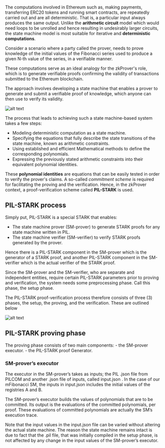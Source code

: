 The computations involved in Ethereum such as, making payments, transferring ERC20 tokens and running smart contracts, are repeatedly carried out and are all deterministic. That is, a particular input always produces the same output. Unlike the **arithmetic circuit** model which would need loops to be unrolled and hence resulting in undesirably larger circuits, the state machine model is most suitable for iterative and **deterministic computations**.


Consider a scenario where a party called the prover, needs to prove knowledge of the initial values of the Fibonacci series used to produce a given N-th value of the series, in a verifiable manner.

These computations serve as an ideal analogy for the zkProver's role, which is to generate verifiable proofs confirming the validity of transactions submitted to the Ethereum blockchain.

The approach involves developing a state machine that enables a prover to generate and submit a verifiable proof of knowledge, which anyone can then use to verify its validity.

![alt text](image.png)

The process that leads to achieving such a state machine-based system takes a few steps:

-   Modeling deterministic computation as a state machine.
-   Specifying the equations that fully describe the state transitions of the state machine, known as arithmetic constraints.
-   Using established and efficient Mathematical methods to define the corresponding polynomials.
-   Expressing the previously stated arithmetic constraints into their equivalent polynomial identities.


These **polynomial identities** are equations that can be easily tested in order to verify the prover's claims. A so-called *commitment scheme* is required for facilitating the proving and the verification. Hence, in the zkProver context, a proof-verification scheme called **PIL-STARK** is used.

## PIL-STARK process

Simply put, PIL-STARK is a special STARK that enables:

-   The state machine prover (SM-prover) to generate STARK proofs for any state machine written in PIL.
-   The state machine verifier (SM-verifier) to verify STARK proofs generated by the prover.

Hence there is a PIL-STARK component in the SM-prover which is the generator of a STARK proof, and another PIL-STARK component in the SM-verifier which is the actual verifier of the STARK proof.

Since the SM-prover and the SM-verifier, who are separate and independent entities, require certain PIL-STARK parameters prior to proving and verification, the system needs some preprocessing phase. Call this phase, the setup phase.

The PIL-STARK proof-verification process therefore consists of three (3) phases, the setup, the proving, and the verification. These are outlined below

![alt text](image-2.png)



## PIL-STARK proving phase

The proving phase consists of two main components: - the  SM-prover  executor. - the PIL-STARK proof  Generator.

### SM-prover’s executor

The executor in the SM-prover’s takes as inputs; the PIL  .json  file from  PILCOM  and another  .json  file of inputs, called  input.json  . In the case of our mFibonacci SM, the inputs in  input.json  includes the initial values of the registries  A  and  B.

The SM-prover’s executor builds the values of polynomials that are to be committed. Its output is the evaluations of the committed polynomials, per proof. These evaluations of committed polynomials are actually the SM’s execution trace.

Note that the input values in the  input.json  file can be varied without altering the actual state machine. The reason the state machine remains intact is due to fact that the  .pil  file, that was initially compiled in the setup phase, is not affected by any change in the input values of the SM-prover’s executor.
